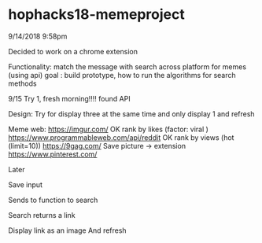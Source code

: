 # hophacks18-memeproject
9/14/2018
9:58pm

Decided to work on a chrome extension 

Functionality: match the message with search across platform for memes (using api)
goal : build prototype, how to run the algorithms for search methods


9/15
Try 1, fresh morning!!!!
found API

Design:
Try for display three at the same time and only display 1 and refresh

Meme web:
https://imgur.com/  OK rank by likes (factor: viral )
https://www.programmableweb.com/api/reddit   OK rank by views (hot (limit=10))
https://9gag.com/
Save picture -> extension
https://www.pinterest.com/

Later


Save input

Sends to function to search

Search returns a link

Display link as an image
And refresh

